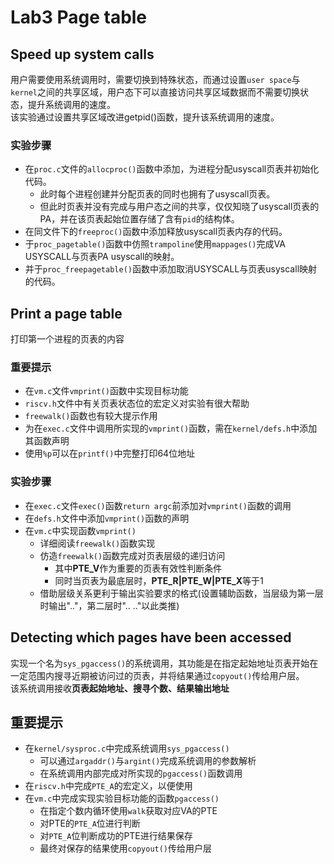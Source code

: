 # Lab3 Page table #  
## Speed up system calls ##  
用户需要使用系统调用时，需要切换到特殊状态，而通过设置`user space`与`kernel`之间的共享区域，用户态下可以直接访问共享区域数据而不需要切换状态，提升系统调用的速度。  
该实验通过设置共享区域改进getpid()函数，提升该系统调用的速度。  
### 实验步骤 ###  
- 在`proc.c`文件的`allocproc()`函数中添加，为进程分配usyscall页表并初始化代码。  
  - 此时每个进程创建并分配页表的同时也拥有了usyscall页表。  
  - 但此时页表并没有完成与用户态之间的共享，仅仅知晓了usyscall页表的PA，并在该页表起始位置存储了含有`pid`的结构体。  
- 在同文件下的`freeproc()`函数中添加释放usyscall页表内存的代码。  
- 于`proc_pagetable()`函数中仿照`trampoline`使用`mappages()`完成VA USYSCALL与页表PA usyscall的映射。  
- 并于`proc_freepagetable()`函数中添加取消USYSCALL与页表usyscall映射的代码。  
## Print a page table ##
打印第一个进程的页表的内容  
### 重要提示 ###  
- 在`vm.c`文件`vmprint()`函数中实现目标功能  
- `riscv.h`文件中有关页表状态位的宏定义对实验有很大帮助  
- `freewalk()`函数也有较大提示作用  
- 为在`exec.c`文件中调用所实现的`vmprint()`函数，需在`kernel/defs.h`中添加其函数声明  
- 使用`%p`可以在`printf()`中完整打印64位地址  
### 实验步骤 ###  
- 在`exec.c`文件`exec()`函数`return argc`前添加对`vmprint()`函数的调用  
- 在`defs.h`文件中添加`vmprint()`函数的声明  
- 在`vm.c`中实现函数`vmprint()`  
  - 详细阅读`freewalk()`函数实现  
  - 仿造`freewalk()`函数完成对页表层级的递归访问  
    - 其中**PTE_V**作为重要的页表有效性判断条件  
    - 同时当页表为最底层时，**PTE_R|PTE_W|PTE_X**等于1  
  - 借助层级关系更利于输出实验要求的格式(设置辅助函数，当层级为第一层时输出".."，第二层时".. .."以此类推)  
## Detecting which pages have been accessed ##  
实现一个名为`sys_pgaccess()`的系统调用，其功能是在指定起始地址页表开始在一定范围内搜寻近期被访问过的页表，并将结果通过`copyout()`传给用户层。  
该系统调用接收**页表起始地址、搜寻个数、结果输出地址**  
## 重要提示 ##
- 在`kernel/sysproc.c`中完成系统调用`sys_pgaccess()`  
  - 可以通过`argaddr()`与`argint()`完成系统调用的参数解析  
  - 在系统调用内部完成对所实现的`pgaccess()`函数调用  
- 在`riscv.h`中完成`PTE_A`的宏定义，以便使用  
- 在`vm.c`中完成实现实验目标功能的函数`pgaccess()`
  - 在指定个数内循环使用`walk`获取对应VA的PTE  
  - 对PTE的`PTE_A`位进行判断  
  - 对`PTE_A`位判断成功的PTE进行结果保存  
  - 最终对保存的结果使用`copyout()`传给用户层  

